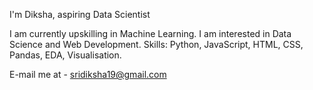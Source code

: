 I'm Diksha, aspiring Data Scientist

I am currently upskilling in Machine Learning.
I am interested in Data Science and Web Development.
Skills: Python, JavaScript, HTML, CSS, Pandas, EDA, Visualisation.

E-mail me at - sridiksha19@gmail.com
